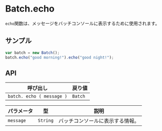 # Batch.echo

`echo`関数は、メッセージをバッチコンソールに表示するために使用されます。

## サンプル

```javascript
var batch = new Batch();
batch.echo("good morning!").echo("good night!");
```

## API

| 呼び出し | 戻り値 |
|---|---|
| `batch. echo ( message )` | `Batch` |

| パラメータ | 型 | 説明 |
|---|---|---|
| `message` | `String` | バッチコンソールに表示する情報。 |